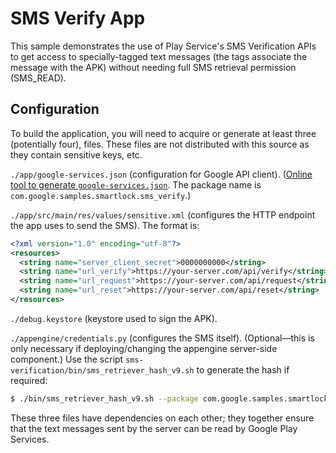 # SMS Verify App

This sample demonstrates the use of Play Service's SMS Verification APIs to get
access to specially-tagged text messages (the tags associate the message with
the APK) without needing full SMS retrieval permission (SMS_READ).

## Configuration

To build the application, you will need to acquire or generate at least three
(potentially four), files. These files are not distributed with this source as
they contain sensitive keys, etc.

`./app/google-services.json` (configuration for Google API client).
([Online tool to generate
`google-services.json`](https://developers.google.com/mobile/add?platform=android&cntapi=signin&cnturl=https:%2F%2Fdevelopers.google.com%2Fidentity%2Fsign-in%2Fandroid%2Fsign-in%3Fconfigured%3Dtrue&cntlbl=Continue%20Adding%20Sign-In).
The package name is `com.google.samples.smartlock.sms_verify`.)

`./app/src/main/res/values/sensitive.xml` (configures
the HTTP endpoint the app uses to send the SMS). The format is:

```xml
<?xml version="1.0" encoding="utf-8"?>
<resources>
  <string name="server_client_secret">0000000000</string>
  <string name="url_verify">https://your-server.com/api/verify</string>
  <string name="url_request">https://your-server.com/api/request</string>
  <string name="url_reset">https://your-server.com/api/reset</string>
</resources>
```

`./debug.keystore` (keystore used to sign the APK).

`./appengine/credentials.py` (configures the SMS itself).
(Optional—this is only necessary if deploying/changing the appengine server-side
component.) Use the script `sms-verification/bin/sms_retriever_hash_v9.sh` to
generate the hash if required:

```sh
$ ./bin/sms_retriever_hash_v9.sh --package com.google.samples.smartlock.sms_verify --keystore sms-verification/android/debug.keystore 
```

These three files have dependencies on each other; they together ensure that the
text messages sent by the server can be read by Google Play Services.
